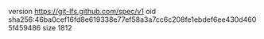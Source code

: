 version https://git-lfs.github.com/spec/v1
oid sha256:46ba0cef16fd8e619338e77ef58a3a7cc6c208fe1ebdef6ee430d4605f459486
size 1812
